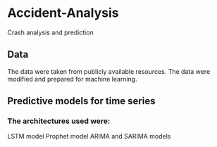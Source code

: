 # Accident-Analysis
Crash analysis and prediction

## Data 
The data were taken from publicly available resources. The data were modified and prepared for machine learning.

## Predictive models for time series
### The architectures used were:
LSTM model
Prophet model
ARIMA and SARIMA models
